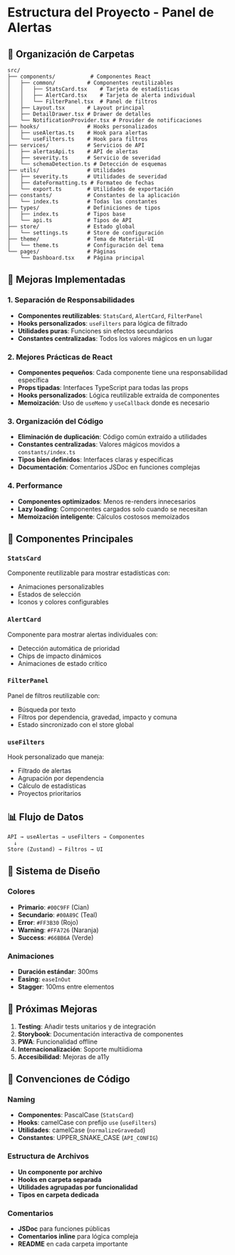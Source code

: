 # Estructura del Proyecto - Panel de Alertas

## 📁 Organización de Carpetas

```
src/
├── components/           # Componentes React
│   ├── common/          # Componentes reutilizables
│   │   ├── StatsCard.tsx    # Tarjeta de estadísticas
│   │   ├── AlertCard.tsx    # Tarjeta de alerta individual
│   │   └── FilterPanel.tsx  # Panel de filtros
│   ├── Layout.tsx       # Layout principal
│   ├── DetailDrawer.tsx # Drawer de detalles
│   └── NotificationProvider.tsx # Provider de notificaciones
├── hooks/               # Hooks personalizados
│   ├── useAlertas.ts    # Hook para alertas
│   └── useFilters.ts    # Hook para filtros
├── services/            # Servicios de API
│   ├── alertasApi.ts    # API de alertas
│   ├── severity.ts      # Servicio de severidad
│   └── schemaDetection.ts # Detección de esquemas
├── utils/               # Utilidades
│   ├── severity.ts      # Utilidades de severidad
│   ├── dateFormatting.ts # Formateo de fechas
│   └── export.ts        # Utilidades de exportación
├── constants/           # Constantes de la aplicación
│   └── index.ts         # Todas las constantes
├── types/               # Definiciones de tipos
│   ├── index.ts         # Tipos base
│   └── api.ts           # Tipos de API
├── store/               # Estado global
│   └── settings.ts      # Store de configuración
├── theme/               # Tema de Material-UI
│   └── theme.ts         # Configuración del tema
└── pages/               # Páginas
    └── Dashboard.tsx    # Página principal
```

## 🎯 Mejoras Implementadas

### 1. **Separación de Responsabilidades**

- **Componentes reutilizables**: `StatsCard`, `AlertCard`, `FilterPanel`
- **Hooks personalizados**: `useFilters` para lógica de filtrado
- **Utilidades puras**: Funciones sin efectos secundarios
- **Constantes centralizadas**: Todos los valores mágicos en un lugar

### 2. **Mejores Prácticas de React**

- **Componentes pequeños**: Cada componente tiene una responsabilidad específica
- **Props tipadas**: Interfaces TypeScript para todas las props
- **Hooks personalizados**: Lógica reutilizable extraída de componentes
- **Memoización**: Uso de `useMemo` y `useCallback` donde es necesario

### 3. **Organización del Código**

- **Eliminación de duplicación**: Código común extraído a utilidades
- **Constantes centralizadas**: Valores mágicos movidos a `constants/index.ts`
- **Tipos bien definidos**: Interfaces claras y específicas
- **Documentación**: Comentarios JSDoc en funciones complejas

### 4. **Performance**

- **Componentes optimizados**: Menos re-renders innecesarios
- **Lazy loading**: Componentes cargados solo cuando se necesitan
- **Memoización inteligente**: Cálculos costosos memoizados

## 🔧 Componentes Principales

### `StatsCard`

Componente reutilizable para mostrar estadísticas con:

- Animaciones personalizables
- Estados de selección
- Iconos y colores configurables

### `AlertCard`

Componente para mostrar alertas individuales con:

- Detección automática de prioridad
- Chips de impacto dinámicos
- Animaciones de estado crítico

### `FilterPanel`

Panel de filtros reutilizable con:

- Búsqueda por texto
- Filtros por dependencia, gravedad, impacto y comuna
- Estado sincronizado con el store global

### `useFilters`

Hook personalizado que maneja:

- Filtrado de alertas
- Agrupación por dependencia
- Cálculo de estadísticas
- Proyectos prioritarios

## 📊 Flujo de Datos

```
API → useAlertas → useFilters → Componentes
  ↓
Store (Zustand) → Filtros → UI
```

## 🎨 Sistema de Diseño

### Colores

- **Primario**: `#00C9FF` (Cian)
- **Secundario**: `#00A89C` (Teal)
- **Error**: `#FF3B30` (Rojo)
- **Warning**: `#FFA726` (Naranja)
- **Success**: `#66BB6A` (Verde)

### Animaciones

- **Duración estándar**: 300ms
- **Easing**: `easeInOut`
- **Stagger**: 100ms entre elementos

## 🚀 Próximas Mejoras

1. **Testing**: Añadir tests unitarios y de integración
2. **Storybook**: Documentación interactiva de componentes
3. **PWA**: Funcionalidad offline
4. **Internacionalización**: Soporte multiidioma
5. **Accesibilidad**: Mejoras de a11y

## 📝 Convenciones de Código

### Naming

- **Componentes**: PascalCase (`StatsCard`)
- **Hooks**: camelCase con prefijo `use` (`useFilters`)
- **Utilidades**: camelCase (`normalizeGravedad`)
- **Constantes**: UPPER_SNAKE_CASE (`API_CONFIG`)

### Estructura de Archivos

- **Un componente por archivo**
- **Hooks en carpeta separada**
- **Utilidades agrupadas por funcionalidad**
- **Tipos en carpeta dedicada**

### Comentarios

- **JSDoc** para funciones públicas
- **Comentarios inline** para lógica compleja
- **README** en cada carpeta importante
